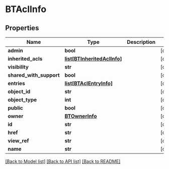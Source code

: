 # BTAclInfo

## Properties
Name | Type | Description | Notes
------------ | ------------- | ------------- | -------------
**admin** | **bool** |  | [optional] 
**inherited_acls** | [**list[BTInheritedAclInfo]**](BTInheritedAclInfo.md) |  | [optional] 
**visibility** | **str** |  | [optional] 
**shared_with_support** | **bool** |  | [optional] 
**entries** | [**list[BTAclEntryInfo]**](BTAclEntryInfo.md) |  | [optional] 
**object_id** | **str** |  | [optional] 
**object_type** | **int** |  | [optional] 
**public** | **bool** |  | [optional] 
**owner** | [**BTOwnerInfo**](BTOwnerInfo.md) |  | [optional] 
**id** | **str** |  | [optional] 
**href** | **str** |  | [optional] 
**view_ref** | **str** |  | [optional] 
**name** | **str** |  | [optional] 

[[Back to Model list]](../README.md#documentation-for-models) [[Back to API list]](../README.md#documentation-for-api-endpoints) [[Back to README]](../README.md)



